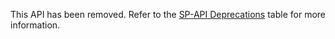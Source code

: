 This API has been removed. Refer to the [SP-API Deprecations](https://developer-docs.amazon.com/sp-api/docs/sp-api-deprecations) table for more information. 
